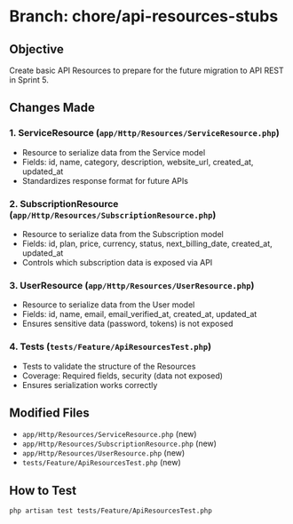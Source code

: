 # Branch: chore/api-resources-stubs

## Objective
Create basic API Resources to prepare for the future migration to API REST in Sprint 5.

## Changes Made

### 1. ServiceResource (`app/Http/Resources/ServiceResource.php`)
- Resource to serialize data from the Service model
- Fields: id, name, category, description, website_url, created_at, updated_at
- Standardizes response format for future APIs

### 2. SubscriptionResource (`app/Http/Resources/SubscriptionResource.php`)
- Resource to serialize data from the Subscription model
- Fields: id, plan, price, currency, status, next_billing_date, created_at, updated_at
- Controls which subscription data is exposed via API

### 3. UserResource (`app/Http/Resources/UserResource.php`)
- Resource to serialize data from the User model
- Fields: id, name, email, email_verified_at, created_at, updated_at
- Ensures sensitive data (password, tokens) is not exposed

### 4. Tests (`tests/Feature/ApiResourcesTest.php`)
- Tests to validate the structure of the Resources
- Coverage: Required fields, security (data not exposed)
- Ensures serialization works correctly

## Modified Files
- `app/Http/Resources/ServiceResource.php` (new)
- `app/Http/Resources/SubscriptionResource.php` (new)
- `app/Http/Resources/UserResource.php` (new)
- `tests/Feature/ApiResourcesTest.php` (new)

## How to Test
```bash
php artisan test tests/Feature/ApiResourcesTest.php
```